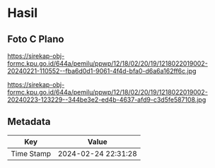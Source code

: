 # Hasil

## Foto C Plano

https://sirekap-obj-formc.kpu.go.id/644a/pemilu/ppwp/12/18/02/20/19/1218022019002-20240221-110552--fba6d0d1-9061-4f4d-bfa0-d6a6a162ff6c.jpg

https://sirekap-obj-formc.kpu.go.id/644a/pemilu/ppwp/12/18/02/20/19/1218022019002-20240223-123229--344be3e2-ed4b-4637-afd9-c3d5fe587108.jpg


## Metadata

| Key        | Value               |
| ---------- | ------------------- |
| Time Stamp | 2024-02-24 22:31:28 |



